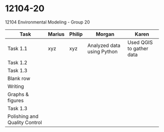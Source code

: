 # 12104-20
12104 Environmental Modeling - Group 20

| Task      | Marius | Philip | Morgan | Karen |
| --------- | ------ | ------ | ------ | ----- |
| Task 1.1 | xyz | xyz | Analyzed data using Python | Used QGIS to gather data |
| Task 1.2 |     |     |     |     |
| Task 1.3 |     |     |     |     |
| Blank row |     |     |     |     |
| Writing |     |     |     |     |
| Graphs & figures |     |     |     |     |
| Task 1.3 |     |     |     |     |
| Polishing and Quality Control |     |     |     |     |
